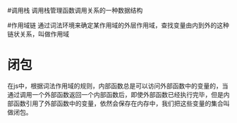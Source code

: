#调用栈
调用栈管理函数调用关系的一种数据结构

#作用域链
通过词法环境来确定某作用域的外层作用域，查找变量由内到外的这种链状关系，叫做作用域
# 闭包
在js中，根据词法作用域的规则，内部函数总是可以访问外部函数中的变量的，当通过调用一个外部函数返回一个内部函数后，即使外部函数已经执行完毕，但是内部函数引用了外部函数中的变量，依然会保存在内存中，我们把这些变量的集合叫做闭包。

